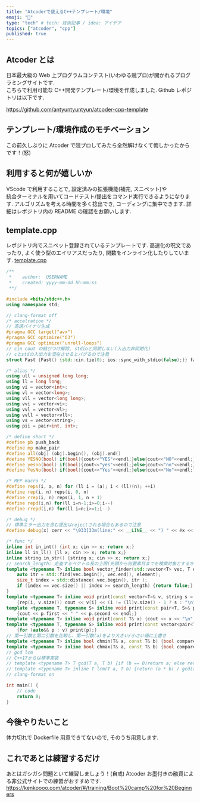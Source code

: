 ```yaml
---
title: "Atcoderで使えるC++テンプレート/環境"
emoji: "📘"
type: "tech" # tech: 技術記事 / idea: アイデア
topics: ["atcoder", "cpp"]
published: true
---
```


## Atcoder とは

日本最大級の Web 上プログラムコンテスト(いわゆる競プロ)が開かれるプログラミングサイトです.  
こちらで利用可能な C++開発テンプレート/環境を作成しました.
Github レポジトリは以下です.

https://github.com/antyuntyuntyun/atcoder-cpp-template

## テンプレート/環境作成のモチベーション

この前久しぶりに Atcoder で競プロしてみたら全然解けなくて悔しかったからです！(怒)

## 利用すると何が嬉しいか

VScode で利用することで, 設定済みの拡張機能(補完, スニペット)や  
統合ターミナルを用いてコードテスト/提出をコマンド実行できるようになります.
アルゴリズムを考える時間を多く捻出でき, コーディングに集中できます.
詳細はレポジトリ内の README の確認をお願いします.

## template.cpp

レポジトリ内でスニペット登録されているテンプレートです.
高速化の呪文であったり, よく使う型のエイリアスだったり, 関数をインライン化したりしています.
[template.cpp](https://github.com/antyuntyuntyun/atcoder-cpp-template/blob/main/template.cpp)

```cpp
/**
 *    author:  USERNAME
 *    created: yyyy-mm-dd hh:mm:ss
 **/

#include <bits/stdc++.h>
using namespace std;

// clang-format off
/* accelration */
// 高速バイナリ生成
#pragma GCC target("avx")
#pragma GCC optimize("O3")
#pragma GCC optimize("unroll-loops")
// cin cout の結びつけ解除, stdioと同期しない(入出力非同期化)
// cとstdの入出力を混在させるとバグるので注意
struct Fast {Fast() {std::cin.tie(0); ios::sync_with_stdio(false);}} fast;

/* alias */
using ull = unsigned long long;
using ll = long long;
using vi = vector<int>;
using vl = vector<long>;
using vll = vector<long long>;
using vvi = vector<vi>;
using vvl = vector<vl>;
using vvll = vector<vll>;
using vs = vector<string>;
using pii = pair<int, int>;

/* define short */
#define pb push_back
#define mp make_pair
#define all(obj) (obj).begin(), (obj).end()
#define YESNO(bool) if(bool){cout<<"YES"<<endl;}else{cout<<"NO"<<endl;}
#define yesno(bool) if(bool){cout<<"yes"<<endl;}else{cout<<"no"<<endl;}
#define YesNo(bool) if(bool){cout<<"Yes"<<endl;}else{cout<<"No"<<endl;}

/* REP macro */
#define reps(i, a, n) for (ll i = (a); i < (ll)(n); ++i)
#define rep(i, n) reps(i, 0, n)
#define rrep(i, n) reps(i, 1, n + 1)
#define repd(i,n) for(ll i=n-1;i>=0;i--)
#define rrepd(i,n) for(ll i=n;i>=1;i--)

/* debug */
// 標準エラー出力を含む提出はrejectされる場合もあるので注意
#define debug(x) cerr << "\033[33m(line:" << __LINE__ << ") " << #x << ": " << x << "\033[m" << endl;

/* func */
inline int in_int() {int x; cin >> x; return x;}
inline ll in_ll() {ll x; cin >> x; return x;}
inline string in_str() {string x; cin >> x; return x;}
// search_length: 走査するベクトル長の上限(先頭から何要素目までを検索対象とするか、1始まりで)
template <typename T> inline bool vector_finder(std::vector<T> vec, T element, unsigned int search_length) {
    auto itr = std::find(vec.begin(), vec.end(), element);
    size_t index = std::distance( vec.begin(), itr );
    if (index == vec.size() || index >= search_length) {return false;} else {return true;}
}
template <typename T> inline void print(const vector<T>& v, string s = " ")
    {rep(i, v.size()) cout << v[i] << (i != (ll)v.size() - 1 ? s : "\n");}
template <typename T, typename S> inline void print(const pair<T, S>& p)
    {cout << p.first << " " << p.second << endl;}
template <typename T> inline void print(const T& x) {cout << x << "\n";}
template <typename T, typename S> inline void print(const vector<pair<T, S>>& v)
    {for (auto&& p : v) print(p);}
// 第一引数と第二引数を比較し、第一引数(a)をより大きい/小さい値に上書き
template <typename T> inline bool chmin(T& a, const T& b) {bool compare = a > b; if (a > b) a = b; return compare;}
template <typename T> inline bool chmax(T& a, const T& b) {bool compare = a < b; if (a < b) a = b; return compare;}
// gcd lcm
// C++17からは標準実装
// template <typename T> T gcd(T a, T b) {if (b == 0)return a; else return gcd(b, a % b);}
// template <typename T> inline T lcm(T a, T b) {return (a * b) / gcd(a, b);}
// clang-format on

int main() {
    // code
    return 0;
}
```

## 今後やりたいこと

体力切れで Dockerfile 用意できてないので, そのうち用意します.

## これであとは練習するだけ

あとはガシガシ問題といて練習しましょう！(自戒)
Atcoder お墨付きの融資による非公式サイトでの練習がおすすめです.
<https://kenkoooo.com/atcoder/#/training/Boot%20camp%20for%20Beginners>
